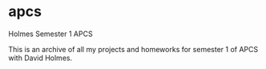 # apcs
Holmes Semester 1 APCS

This is an archive of all my projects and homeworks for semester 1 of APCS with David Holmes.
